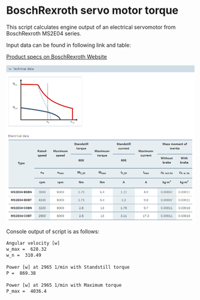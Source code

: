 # BoschRexroth servo motor torque

This script calculates engine output of an electrical servomotor from BoschRexroth MS2E04 series.

Input data can be found in following link and table:

[Product specs on BoschRexroth Website](https://www.boschrexroth.com/en/xc/products/product-groups/electric-drives-and-controls/motors-and-gearboxes/synchronous-servo-motors/ms2e/ms2e04)

![MS2E04 Technical Data](MS2E04_technical-data.png)

Console output of script is as follows:

```
Angular velocity [w]
w_max =  628.32
w_n =  310.49

Power [w] at 2965 1/min with Standstill torque
P =  869.38

Power [w] at 2965 1/min with Maximum torque
P_max =  4036.4
```
